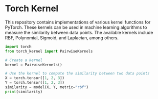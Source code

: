 # Torch Kernel

This repository contains implementations of various kernel functions for PyTorch. These kernels can be used in machine learning algorithms to measure the similarity between data points. The available kernels include RBF, Polynomial, Sigmoid, and Laplacian, among others.

```python
import torch
from torch_kernel import PairwiseKernels

# Create a kernel
kernel = PairwiseKernels()

# Use the kernel to compute the similarity between two data points
X = torch.tensor([1, 2, 3])
Y = torch.tensor([1, 2, 3])
similarity = model(X, Y, metric="rbf")
print(similarity)
```